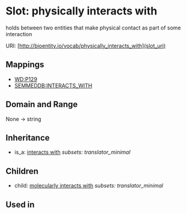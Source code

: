 # Slot: physically interacts with


holds between two entities that make physical contact as part of some interaction

URI: [http://bioentity.io/vocab/physically_interacts_with](slot_uri)
## Mappings

 * [WD:P129](http://purl.obolibrary.org/obo/WD_P129)
 * [SEMMEDDB:INTERACTS_WITH](http://purl.obolibrary.org/obo/SEMMEDDB_INTERACTS_WITH)
## Domain and Range

None -> string
## Inheritance

 *  is_a: [interacts with](interacts_with.md) *subsets: translator_minimal*
## Children

 *  child: [molecularly interacts with](molecularly_interacts_with.md) *subsets: translator_minimal*
## Used in

